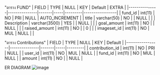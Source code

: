 "ตาราง FUND"
| FIELD         | TYPE          | NULL  | KEY | Default | EXTRA           |
|---------------|---------------|-------|-----|---------|-----------------|
| fund_id       | int(11)       | NO    | PRI | NULL    | AUTO_INCREMENT  |
| title         | varchar(50)   | NO    |     | NULL    |                 |
| Description   | varchar(3500) | YES   |     | NULL    |                 |
| goal_amount   | int(11)       | NO    |     | NULL    |                 |
| raised_amount | int(11)       | NO    |     | 0       |                 |
| imageset_id   | int(11)       | NO    | MUL | NULL    |                 |

"ตาราง Contributions"
| FIELD           | TYPE          | NULL  | KEY | Default |
|-----------------|---------------|-------|-----|---------|
| contribution_id | int(11)       | NO    | PRI | NULL    |
| user_id         | int(11)       | NO    | MUL | NULL    |
| fund_id         | int(11)       | NO    | MUL | NULL    |
| amount          | int(11)       | NO    |     | NULL    |

ER DIAGRAM
![image](https://github.com/user-attachments/assets/a23a414e-34de-43f6-a8a0-33cc252f603b)
